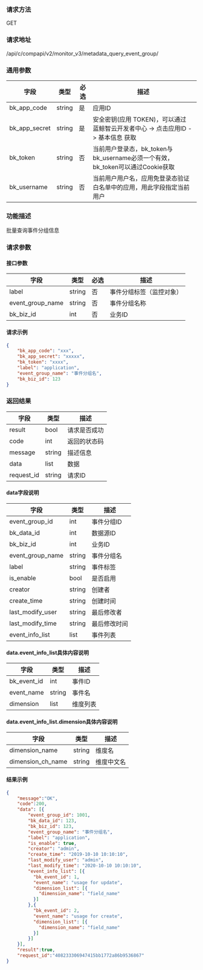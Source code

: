 
### 请求方法

GET


### 请求地址

/api/c/compapi/v2/monitor_v3/metadata_query_event_group/


### 通用参数

| 字段 | 类型 | 必选 |  描述 |
|-----------|------------|--------|------------|
| bk_app_code  |  string    | 是 | 应用ID     |
| bk_app_secret|  string    | 是 | 安全密钥(应用 TOKEN)，可以通过 蓝鲸智云开发者中心 -> 点击应用ID -> 基本信息 获取 |
| bk_token     |  string    | 否 | 当前用户登录态，bk_token与bk_username必须一个有效，bk_token可以通过Cookie获取 |
| bk_username  |  string    | 否 | 当前用户用户名，应用免登录态验证白名单中的应用，用此字段指定当前用户 |


### 功能描述

批量查询事件分组信息

### 请求参数



#### 接口参数

| 字段           | 类型   | 必选 | 描述        |
| -------------- | ------ | ---- | ----------- |
| label  | string | 否   | 事件分组标签（监控对象） |
| event_group_name | string | 否 | 事件分组名称 |
| bk_biz_id | int | 否 | 业务ID | 


#### 请求示例

```json
{
    "bk_app_code": "xxx",
  	"bk_app_secret": "xxxxx",
  	"bk_token": "xxxx",
	"label": "application",
	"event_group_name": "事件分组名",
	"bk_biz_id": 123
}
```

### 返回结果

| 字段       | 类型   | 描述         |
| ---------- | ------ | ------------ |
| result     | bool   | 请求是否成功 |
| code       | int    | 返回的状态码 |
| message    | string | 描述信息     |
| data       | list   | 数据         |
| request_id | string | 请求ID       |

#### data字段说明

| 字段                | 类型   | 描述     |
| ------------------- | ------ | -------- |
| event_group_id | int | 事件分组ID  |
| bk\_data_id | int | 数据源ID |
| bk\_biz_id | int | 业务ID |
| event\_group_name | string | 事件分组名 |
| label | string | 事件标签 |
| is_enable | bool | 是否启用 |
| creator | string | 创建者 |
| create_time | string | 创建时间 |
| last_modify_user | string | 最后修改者 |
| last_modify_time | string | 最后修改时间 |
| event_info_list | list | 事件列表 |

#### data.event_info_list具体内容说明

| 字段                | 类型   | 描述     |
| ------------------- | ------ | -------- |
| bk\_event_id | int | 事件ID  |
| event_name | string | 事件名 |
| dimension | list | 维度列表 |

#### data.event_info_list.dimension具体内容说明

| 字段                | 类型   | 描述     |
| ------------------- | ------ | -------- |
| dimension_name | string | 维度名 | 
| dimension_ch_name | string | 维度中文名 | 

#### 结果示例

```json
{
    "message":"OK",
    "code":200,
    "data": [{
    	"event_group_id": 1001,
    	"bk_data_id": 123,
    	"bk_biz_id": 123,
    	"event_group_name": "事件分组名",
    	"label": "application",
    	"is_enable": true,
    	"creator": "admin",
    	"create_time": "2019-10-10 10:10:10",
    	"last_modify_user": "admin",
    	"last_modify_time": "2020-10-10 10:10:10",
    	"event_info_list": [{
          "bk_event_id": 1,
          "event_name": "usage for update",
          "dimension_list": [{
            "dimension_name": "field_name"
          }]
        },{
          "bk_event_id": 2,
          "event_name": "usage for create",
          "dimension_list": [{
            "dimension_name": "field_name"
          }]
        }]
    }],
    "result":true,
    "request_id":"408233306947415bb1772a86b9536867"
}
```